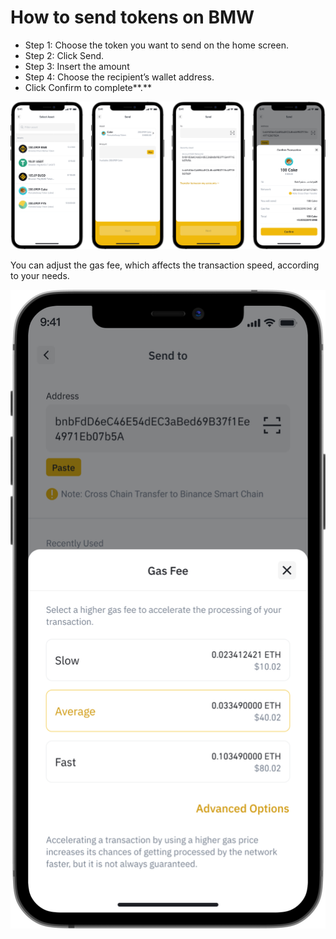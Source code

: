 # How to send tokens on BMW

* Step 1: Choose the token you want to send on the home screen.
* Step 2: Click Send.
* Step 3: Insert the amount
* Step 4: Choose the recipient’s wallet address.
* Click Confirm to complete**.**

![](../../../.gitbook/assets/7.png)

You can adjust the gas fee, which affects the transaction speed, according to your needs.

![](../../../.gitbook/assets/8.png)

